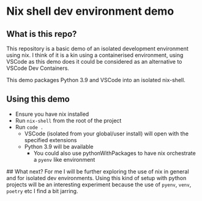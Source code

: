 # Nix shell dev environment demo

## What is this repo?
This repository is a basic demo of an isolated development environment using nix. I think of it is a kin using a containerised environment, using VSCode as this demo does it could be considered as an alternative to VSCode Dev Containers.

This demo packages Python 3.9 and VSCode into an isolated nix-shell.

## Using this demo
  - Ensure you have nix installed
  - Run `nix-shell` from the root of the project
  - Run `code .`
    - VSCode (isolated from your global/user install) will open with the specified extensions
    - Python 3.9 will be available
        - You could also use pythonWithPackages to have nix orchestrate a `pyenv` like environment

## What next?
For me I will be further exploring the use of nix in general and for isolated dev environments. Using this kind of setup with python projects will be an interesting experiment because the use of `pyenv`, `venv`, `poetry` etc I find a bit jarring.